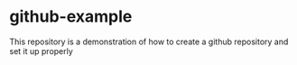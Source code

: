 # github-example
This repository is a demonstration of how to create a github repository and set it up properly
